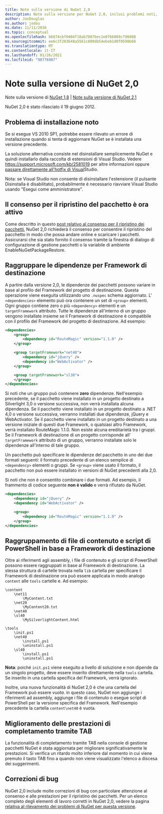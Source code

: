 ```yaml
---
title: Note sulla versione di NuGet 2,0
description: Note sulla versione per NuGet 2,0, inclusi problemi noti, correzioni di bug, funzionalità aggiunte e DCR.
author: JonDouglas
ms.author: jodou
ms.date: 11/11/2016
ms.topic: conceptual
ms.openlocfilehash: b6874cbf0404f18ab7007bec1e0f66089c790d08
ms.sourcegitcommit: ee6c3f203648a5561c809db54ebeb1d0f0598b68
ms.translationtype: MT
ms.contentlocale: it-IT
ms.lasthandoff: 01/26/2021
ms.locfileid: "98776987"
---
```

# <a name="nuget-20-release-notes"></a>Note sulla versione di NuGet 2,0

Note sulla versione di [NuGet 1,8](../release-notes/nuget-1.8.md)  |  [Note sulla versione di NuGet 2,1](../release-notes/nuget-2.1.md)

NuGet 2,0 è stato rilasciato il 19 giugno 2012.

## <a name="known-installation-issue"></a>Problema di installazione noto
Se si esegue VS 2010 SP1, potrebbe essere rilevato un errore di installazione quando si tenta di aggiornare NuGet se è installata una versione precedente.

La soluzione alternativa consiste nel disinstallare semplicemente NuGet e quindi installarlo dalla raccolta di estensioni di Visual Studio.  Vedere <https://support.microsoft.com/kb/2581019> per altre informazioni oppure [passare direttamente all'hotfix di Visual](http://bit.ly/vsixcertfix)Studio.

Nota: se Visual Studio non consente di disinstallare l'estensione (il pulsante Disinstalla è disabilitato), probabilmente è necessario riavviare Visual Studio usando "Esegui come amministratore".

## <a name="package-restore-consent-is-now-active"></a>Il consenso per il ripristino del pacchetto è ora attivo

Come descritto in questo [post relativo al consenso per il ripristino dei pacchetti](http://blog.nuget.org/20120518/package-restore-and-consent.html), NuGet 2,0 richiederà il consenso per consentire il ripristino del pacchetto in modo che possa andare online e scaricare i pacchetti. Assicurarsi che sia stato fornito il consenso tramite la finestra di dialogo di configurazione di gestione pacchetti o la variabile di ambiente EnableNuGetPackageRestore.

## <a name="group-dependencies-by-target-frameworks"></a>Raggruppare le dipendenze per Framework di destinazione

A partire dalla versione 2,0, le dipendenze dei pacchetti possono variare in base al profilo del Framework del progetto di destinazione. Questa operazione viene eseguita utilizzando uno `.nuspec` schema aggiornato. L' `<dependencies>` elemento può ora contenere un set di `<group>` elementi. Ogni gruppo contiene zero o più `<dependency>` elementi e un `targetFramework` attributo. Tutte le dipendenze all'interno di un gruppo vengono installate insieme se il Framework di destinazione è compatibile con il profilo del Framework del progetto di destinazione. Ad esempio:

```xml
<dependencies>
    <group>
        <dependency id="RouteMagic" version="1.1.0" />
    </group>

    <group targetFramework="net40">
        <dependency id="jQuery" />
        <dependency id="WebActivator" />
    </group>

    <group targetFramework="sl30">
    </group>
</dependencies>
```

Si noti che un gruppo può contenere **zero** dipendenze. Nell'esempio precedente, se il pacchetto viene installato in un progetto destinato a Silverlight 3,0 o versione successiva, non verrà installata alcuna dipendenza. Se il pacchetto viene installato in un progetto destinato a .NET 4,0 o versione successiva, verranno installati due dipendenze, jQuery e WebActivator.  Se il pacchetto viene installato in un progetto destinato a una versione iniziale di questi due Framework, o qualsiasi altro Framework, verrà installato RouteMagic 1.1.0. Non esiste alcuna ereditarietà tra i gruppi. Se il Framework di destinazione di un progetto corrisponde all' `targetFramework` attributo di un gruppo, verranno installate solo le dipendenze all'interno di tale gruppo.

Un pacchetto può specificare le dipendenze del pacchetto in uno dei due formati seguenti: il formato precedente di un elenco semplice di `<dependency>` elementi o gruppi. Se `<group>` viene usato il formato, il pacchetto non può essere installato in versioni di NuGet precedenti alla 2,0.

Si noti che non è consentito combinare i due formati. Ad esempio, il frammento di codice seguente **non è valido** e verrà rifiutato da NuGet.

```xml
<dependencies>
    <dependency id="jQuery" />
    <dependency id="WebActivator" />

    <group>
        <dependency id="RouteMagic" version="1.1.0" />
    </group>
</dependencies>
```

## <a name="grouping-content-files-and-powershell-scripts-by-target-framework"></a>Raggruppamento di file di contenuto e script di PowerShell in base a Framework di destinazione

Oltre ai riferimenti agli assembly, i file di contenuto e gli script di PowerShell possono essere raggruppati in base al Framework di destinazione. La stessa struttura di cartelle trovata nella `lib` cartella per specificare il Framework di destinazione ora può essere applicata in modo analogo `content` alle `tools` cartelle e. Ad esempio:

```
\content
    \net11
        \MyContent.txt
    \net20
        \MyContent20.txt
    \net40
    \sl40
        \MySilverlightContent.html

\tools
    \init.ps1
    \net40
        \install.ps1
        \uninstall.ps1
    \sl40
        \install.ps1
        \uninstall.ps1
```

**Nota**: poiché `init.ps1` viene eseguito a livello di soluzione e non dipende da un singolo progetto, deve essere inserito direttamente nella `tools` cartella. Se inserito in una cartella specifica del Framework, verrà ignorato.

Inoltre, una nuova funzionalità di NuGet 2,0 è che una cartella del Framework può essere *vuota*. in questo caso, NuGet non aggiunge i riferimenti ad assembly, aggiunge i file di contenuto o esegue script di PowerShell per la versione specifica del Framework. Nell'esempio precedente la cartella `content\net40` è vuota.

## <a name="improved-tab-completion-performance"></a>Miglioramento delle prestazioni di completamento tramite TAB
La funzionalità di completamento tramite TAB nella console di gestione pacchetti NuGet è stata aggiornata per migliorare significativamente le prestazioni. Si verifica un ritardo molto inferiore dal momento in cui viene premuto il tasto TAB fino a quando non viene visualizzato l'elenco a discesa dei suggerimenti.

## <a name="bug-fixes"></a>Correzioni di bug
NuGet 2,0 include molte correzioni di bug con particolare attenzione al consenso e alle prestazioni per il ripristino dei pacchetti.
Per un elenco completo degli elementi di lavoro corretti in NuGet 2,0, vedere la pagina [relativa al rilevamento dei problemi di NuGet per questa versione](http://nuget.codeplex.com/workitem/list/advanced?keyword=&status=Closed&type=All&priority=All&release=NuGet%202.0&assignedTo=All&component=All&sortField=Votes&sortDirection=Descending&page=0).
